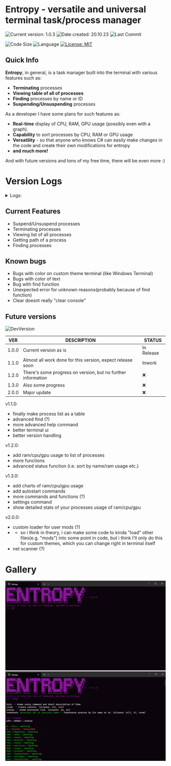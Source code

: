 # Entropy - versatile and universal terminal task/process manager 


![Current version: 1.0.3](https://img.shields.io/github/v/release/MaxPopsuy/Entropy?style=for-the-badge&labelColor=222&color=purple)
![Date created: 20.10.23](https://img.shields.io/badge/date%20created-20.10.23-purple?style=for-the-badge&labelColor=222)
![Last Commit](https://img.shields.io/github/last-commit/MaxPopsuy/Entropy/master?style=for-the-badge&labelColor=222&color=purple)

![Code Size](https://img.shields.io/github/languages/code-size/MaxPopsuy/Entropy?style=for-the-badge&labelColor=222&color=purple)
![Language](https://img.shields.io/github/languages/top/MaxPopsuy/Entropy?style=for-the-badge&labelColor=222&color=purple)
[![License: MIT](https://img.shields.io/badge/License-MIT-purple.svg?style=for-the-badge&labelColor=222)](https://github.com/MaxPopsuy/Entropy/blob/master/LICENSE.md)


## Quick Info

**Entropy**, in general, is a task manager built into the terminal with various features such as:

- **Terminating** processes
- **Viewing table of all of processes**
- **Finding** processes by name or ID
- **Suspending/Unsuspending** processes

As a developer I have some plans for such features as:

- **Real-time** display of CPU, RAM, GPU usage (possibly even with a graph).
- **Capability** to sort processes by CPU, RAM or GPU usage
- **Versatility** - so that anyone who knows C# can easily make changes in the code and create their own modifications for entropy
- **and much more!**
   
And with future versions and tons of my free time, there will be even more :)


# Version Logs

<details>
  <summary>Logs:</summary>
   
| VER | DESCRIPTION | STATUS |
| --- | ----------- | ------ |
| 1.0.X | First released version | In Release |
| 1.0.1 | Fixed some minor and one major bugs | In Release |
| 1.0.2 | In general, just fixed some minor bugs and rebuild project to build more lightweight | In Release |
| 1.0.3 | Removed some leftover code and some minor fixes | In Release |
 
</details> 

## Current Features

- Suspend/Unsuspend processes
- Terminating processes
- Viewing list of all processes
- Getting path of a process
- Finding processes


## Known bugs

- Bugs with color on custom theme terminal (like Windows Terminal)
- Bugs with color of text
- Bug with find function
- Unexpected error for unknown reasons(probably because of find function)
- Clear doesnt really "clear console"

## Future versions

![DevVersion](https://img.shields.io/badge/dev%20version-1.1.0-purple?style=for-the-badge&labelColor=222)

| VER | DESCRIPTION | STATUS |
| --- | ----------- | ------ |
| 1.0.0 | Current version as is | In Release |
| 1.1.0 | Almost all work done for this version, expect release soon | Inwork |
| 1.2.0 | There's some progress on version, but no further information | :x: |
| 1.3.0 | Also some progress | :x: | 
| 2.0.0 | Major update | :x: |


v1.1.0:

- finally make process list as a table
- advanced find (?)
- more advanced help command
- better terminal ui
- better version handling

v1.2.0:

- add ram/cpu/gpu usage to list of processes
- more functions
- advanced status function (i.e. sort by name/ram usage etc.)

v1.3.0:

- add charts of ram/cpu/gpu usage
- add autostart commands
- more commands and functions (?)
- settings command
- show detailed stats of your processes usage of ram/cpu/gpu

v2.0.0:

- custom loader for user mods (?)
- - so i think in theory, i can make some code to kinda "load" other files(e.g. "mods") into some point in code, but i think I'll only do this for custom themes, which you can change right in terminal itself
- net scanner (?)
















# Gallery
![ENTROPY](https://github.com/MaxPopsuy/Entropy/blob/master/images/entropy.png)
![ENTROPY](https://github.com/MaxPopsuy/Entropy/blob/master/images/entropy3.png)



